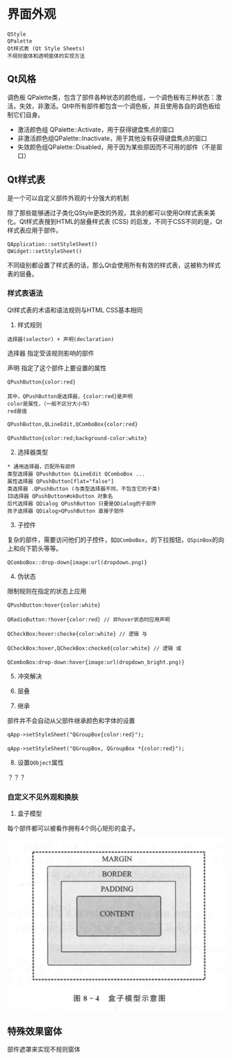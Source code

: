 # 界面外观

```
QStyle
QPalette
Qt样式表 (Qt Style Sheets)
不规则窗体和透明窗体的实现方法
```

## Qt风格

调色板 QPalette类，包含了部件各种状态的颜色组，一个调色板有三种状态：激活，失效，非激活。Qt中所有部件都包含一个调色板，并且使用各自的调色板绘制它们自身。

- 激活颜色组 QPalette::Activate，用于获得键盘焦点的窗口
- 非激活颜色组QPalette::Inactivate，用于其他没有获得键盘焦点的窗口
- 失效颜色组QPalette::Disabled，用于因为某些原因而不可用的部件（不是窗口）

## Qt样式表

是一个可以自定义部件外观的十分强大的机制

除了那些能够通过子类化QStyle更改的外观，其余的都可以使用Qt样式表来美化。Qt样式表搜到HTML的层叠样式表 (CSS) 的启发，不同于CSS不同的是，Qt样式表应用于部件。

```
QApplication::setStyleSheet()
QWidget::setStyleSheet()
```

不同级别都设置了样式表的话，那么Qt会使用所有有效的样式表，这被称为样式表的层叠。

### 样式表语法

Qt样式表的术语和语法规则与HTML CSS基本相同

1. 样式规则

```
选择器(selector) + 声明(declaration)
```

选择器 指定受该规则影响的部件

声明 指定了这个部件上要设置的属性

```
QPushButton{color:red}

其中，QPushButton是选择器，{color:red}是声明
color是属性，（一般不区分大小写）
red是值
```



```
QPushButton,QLineEdit,QComboBox{color:red}

QPushButton{color:red;background-color:white}
```

2. 选择器类型

```
* 通用选择器，匹配所有部件
类型选择器 QPushButton QLineEdit QComboBox ...
属性选择器 QPushButton[flat="false"]
类选择器 .QPushButton (与类型选择器不同，不包含它的子类)
ID选择器 QPushButton#okButton 对象名
后代选择器 QDialog QPushButton 只要是QDialog的子部件
孩子选择器 QDialog>QPushButton 直接子部件
```

3. 子控件

复杂的部件，需要访问他们的子控件，如`QComboBox`，的下拉按钮，`QSpinBox`的向上和向下箭头等等。

```
QComboBox::drop-down{image:url(dropdown.png)}
```

4. 伪状态

限制规则在指定的状态上应用

```
QPushButton:hover{color:white}

QRadioButton:!hover{color:red} // 非hover状态时应用声明

QCheckBox:hover:checke{color:white} // 逻辑 与

QCheckBox:hover,QCheckBox:checked{color:white} // 逻辑 或

QComboBox:drop-down:hover{image:url(dropdown_bright.png)}
```

5. 冲突解决

6. 层叠
7. 继承

部件并不会自动从父部件继承颜色和字体的设置

```
qApp->setStyleSheet("QGroupBox{color:red}");

qApp->setStyleSheet("QGroupBox, QGroupBox *{color:red}");
```

8. 设置`QObject`属性

？？？

### 自定义不见外观和换肤

1. 盒子模型

每个部件都可以被看作拥有4个同心矩形的盒子。

![the box model](images/the-box-model.png)

## 特殊效果窗体

部件遮罩来实现不规则窗体